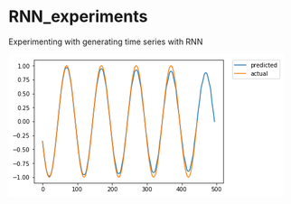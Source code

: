 # RNN_experiments
Experimenting with generating time series with RNN

![Alt text](/sin_wave.png?raw=true "Sin wave generation results")
